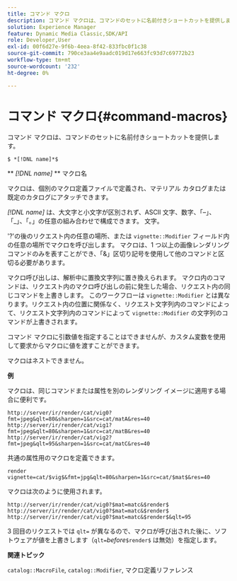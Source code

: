 ```yaml
---
title: コマンド マクロ
description: コマンド マクロは、コマンドのセットに名前付きショートカットを提供します。
solution: Experience Manager
feature: Dynamic Media Classic,SDK/API
role: Developer,User
exl-id: 00f6d27e-9f6b-4eea-8f42-833fbc0f1c38
source-git-commit: 790ce3aa4e9aadc019d17e663fc93d7c69772b23
workflow-type: tm+mt
source-wordcount: '232'
ht-degree: 0%

---
```


# コマンド マクロ{#command-macros}

コマンド マクロは、コマンドのセットに名前付きショートカットを提供します。

`$ *[!DNL name]*$`

** *[!DNL name]* ** マクロ名

マクロは、個別のマクロ定義ファイルで定義され、マテリアル カタログまたは既定のカタログにアタッチできます。

*[!DNL name]* は、大文字と小文字が区別されず、ASCII 文字、数字、「–」、「_」、「。」の任意の組み合わせで構成できます。 文字。

&#39;?&#39;の後のリクエスト内の任意の場所、または `vignette::Modifier` フィールド内の任意の場所でマクロを呼び出します。 マクロは、1 つ以上の画像レンダリングコマンドのみを表すことができ、「&amp;」区切り記号を使用して他のコマンドと区切る必要があります。

マクロ呼び出しは、解析中に置換文字列に置き換えられます。 マクロ内のコマンドは、リクエスト内のマクロ呼び出しの前に発生した場合、リクエスト内の同じコマンドを上書きします。 このワークフローは `vignette::Modifier` とは異なります。リクエスト内の位置に関係なく、リクエスト文字列内のコマンドによって、リクエスト文字列内のコマンドによって `vignette::Modifier` の文字列のコマンドが上書きされます。

コマンド マクロに引数値を指定することはできませんが、カスタム変数を使用して要求からマクロに値を渡すことができます。

マクロはネストできません。

**例**

マクロは、同じコマンドまたは属性を別のレンダリング イメージに適用する場合に便利です。

`http://server/ir/render/cat/vig0?fmt=jpeg&qlt=80&sharpen=1&src=cat/matA&res=40 http://server/ir/render/cat/vig1?fmt=jpeg&qlt=80&sharpen=1&src=cat/matB&res=40 http://server/ir/render/cat/vig2?fmt=jpeg&qlt=95&sharpen=1&src=cat/matC&res=40`

共通の属性用のマクロを定義できます。

`render vignette=cat/$vig$&fmt=jpg&qlt=80&sharpen=1&src=cat/$mat$&res=40`

マクロは次のように使用されます。

`http://server/ir/render/cat/vig0?$mat=matc&$render$ http://server/ir/render/cat/vig0?$mat=matc&$render$ http://server/ir/render/cat/vig0?$mat=matc&$render$&qlt=95`

3 回目のリクエストでは `qlt=` が異なるので、マクロが呼び出された後に、ソフトウェアが値を上書きします（`qlt=`*before*`$render$` は無効）を指定します。

**関連トピック**

`catalog::MacroFile`, `catalog::Modifier`, マクロ定義リファレンス

<!--<a id="section_297B7FCB285F4891AA76DF8393089931"></a>-->
